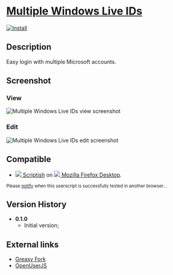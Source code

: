 # [Multiple Windows Live IDs](https://github.com/jerone/UserScripts/tree/master/Multiple_Windows_Live_IDs)

[![Install](https://raw.github.com/jerone/UserScripts/master/_resources/Install-button.jpg)](https://github.com/jerone/UserScripts/raw/master/Multiple_Windows_Live_IDs/Multiple_Windows_Live_IDs.user.js)


## Description

Easy login with multiple Microsoft accounts.


## Screenshot

### View
![Multiple Windows Live IDs view screenshot](https://github.com/jerone/UserScripts/raw/master/Multiple_Windows_Live_IDs/screenshot_view_v1.jpg)
### Edit
![Multiple Windows Live IDs edit screenshot](https://github.com/jerone/UserScripts/raw/master/Multiple_Windows_Live_IDs/screenshot_edit_v1.jpg)


## Compatible

* [![](https://raw.github.com/jerone/UserScripts/master/_resources/Scriptish.png) Scriptish](https://addons.mozilla.org/firefox/addon/scriptish/) on [![](https://raw.github.com/jerone/UserScripts/master/_resources/Firefox.png) Mozilla Firefox Desktop](http://www.mozilla.org/en-US/firefox/fx/#desktop).

<sub>Please [notify](https://github.com/jerone/UserScripts/issues/new?title=Userscript%20%3Cname%3E%20%28%3Cversion%3E%29%20also%20works%20in%20%3Cbrowser%3E%20on%20%3Cdesktop/device%3E) when this userscript is successfully tested in another browser...</sub>


## Version History

* **0.1.0**
    * Initial version;


## External links

* [Greasy Fork](https://greasyfork.org/en/scripts/6277-multiple-windows-live-ids)
* [OpenUserJS](https://openuserjs.org/scripts/jerone/Multiple_Windows_Live_IDs)

